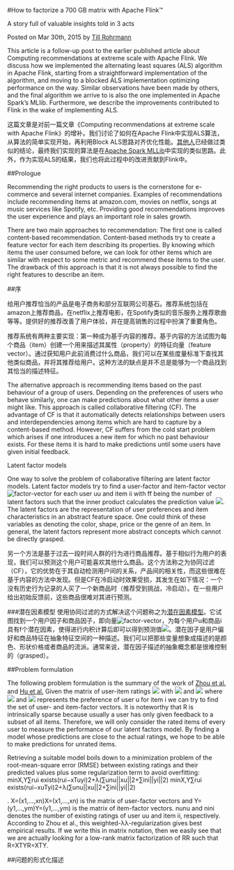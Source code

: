 #How to factorize a 700 GB matrix with Apache Flink™

A story full of valuable insights told in 3 acts

Posted on Mar 30th, 2015 by	[Till Rohrmann](http://data-artisans.com/author/till/)

This article is a follow-up post to the earlier published article about Computing recommendations at extreme scale with Apache Flink. We discuss how we implemented the alternating least squares (ALS) algorithm in Apache Flink, starting from a straightforward implementation of the algorithm, and moving to a blocked ALS implementation optimizing performance on the way. Similar observations have been made by others, and the final algorithm we arrive to is also the one implemented in Apache Spark’s MLlib. Furthermore, we describe the improvements contributed to Flink in the wake of implementing ALS.

这篇文章是对前一篇文章《Computing recommendations at extreme scale with Apache Flink》的增补。我们讨论了如何在Apache Flink中实现ALS算法，从算法的简单实现开始，再利用Block ALS思路对齐优化性能。[其他人](http://de.slideshare.net/MrChrisJohnson/music-recommendations-at-scale-with-spark)已经做过类似的结论，最终我们实现的算法是在[Apache Spark MLLib](http://spark.apache.org/)中实现的类似思路。此外，作为实现ALS的结果，我们也将此过程中的改进贡献到Flink中。

##Prologue

Recommending the right products to users is the cornerstone for e-commerce and several internet companies. Examples of recommendations include recommending items at amazon.com, movies on netflix, songs at music services like Spotify, etc. Providing good recommendations improves the user experience and plays an important role in sales growth.

There are two main approaches to recommendation: The first one is called content-based recommendation. Content-based methods try to create a feature vector for each item describing its properties. By knowing which items the user consumed before, we can look for other items which are similar with respect to some metric and recommend these items to the user. The drawback of this approach is that it is not always possible to find the right features to describe an item.

##序

给用户推荐恰当的产品是电子商务和部分互联网公司基石。推荐系统包括在amazon上推荐商品，在netflix上推荐电影，在Spotify类似的音乐服务上推荐歌曲等等。提供好的推荐改善了用户体验，并在提高销售的过程中扮演了重要角色。

推荐系统有两种主要实现：第一种成为基于内容的推荐。基于内容的方法试图为每个商品（item）创建一个用来描述其属性（property）的特征向量（feature vector）。通过获知用户此前消费过什么商品，我们可以在某些度量标准下查找其他类似商品，并将其推荐给用户。这种方法的缺点是并不总是能够为一个商品找到其恰当的描述特征。

The alternative approach is recommending items based on the past behaviour of a group of users. Depending on the preferences of users who behave similarly, one can make predictions about what other items a user might like. This approach is called collaborative filtering (CF). The advantage of CF is that it automatically detects relationships between users and interdependencies among items which are hard to capture by a content-based method. However, CF suffers from the cold start problem which arises if one introduces a new item for which no past behaviour exists. For these items it is hard to make predictions until some users have given initial feedback.

Latent factor models

One way to solve the problem of collaborative filtering are latent factor models. Latent factor models try to find a user-factor and item-factor vector ![factor-vector](http://latex.codecogs.com/png.latex?x_u,y_i\in\mathbb%20R^f) for each user uu and item ii with ff being the number of latent factors such that the inner product calculates the prediction value ![](http://latex.codecogs.com/png.latex?\hat{r}_{ui}%20=%20x_{u}^{T}y_i). The latent factors are the representation of user preferences and item characteristics in an abstract feature space. One could think of these variables as denoting the color, shape, price or the genre of an item. In general, the latent factors represent more abstract concepts which cannot be directly grasped.

另一个方法是基于过去一段时间人群的行为进行商品推荐。基于相似行为用户的表现，我们可以预测这个用户可能喜欢其他什么商品。这个方法称之为协同过滤（CF），它的优势在于其自动检测用户间的关系，产品间的相关性，而这些很难在基于内容的方法中发现。但是CF在冷启动时效果受损，其发生在如下情况：一个没有历史行为记录的人买了一个新商品时（推荐受到挑战，冷启动）。在一些用户给出初始反馈前，这些商品很难对其进行预测。

###潜在因素模型
使用协同过滤的方式解决这个问题称之为[潜在因素模型](http://www2.research.att.com/~volinsky/papers/ieeecomputer.pdf)。它试图找到一个用户因子和商品因子，即向量![factor-vector](http://latex.codecogs.com/png.latex?x_u,y_i\in\mathbb%20R^f)，为每个用户u和商品i具有f个潜在因素，使得进行内积计算后即可以得到预测值![](http://latex.codecogs.com/png.latex?\hat{r}_{ui}%20=%20x_{u}^{T}y_i)。潜在因子是用户偏好和商品特征在抽象特征空间的一种描述。我们可以把那些变量想象成描述的是颜色、形状价格或者商品的流派。通常来说，潜在因子描述的抽象概念都是很难控制的（grasped）。

##Problem formulation

The following problem formulation is the summary of the work of [Zhou et al.](http://dx.doi.org/10.1007/978-3-540-68880-8_32) and [Hu et al.](http://citeseerx.ist.psu.edu/viewdoc/summary?doi=10.1.1.167.5120) Given the matrix of user-item ratings ![](http://latex.codecogs.com/png.latex?R=(r_{ui})) with ![](http://latex.codecogs.com/png.latex?u%20\in%20[1...n]) and ![](http://latex.codecogs.com/png.latex?i\in[1...m]) where ![](http://latex.codecogs.com/png.latex?u%20\in%20[1...n]) and ![](http://latex.codecogs.com/png.latex?r_{ui}) represents the preference of user u for item i we can try to find the set of user- and item-factor vectors. It is noteworthy that R is intrinsically sparse because usually a user has only given feedback to a subset of all items. Therefore, we will only consider the rated items of every user to measure the performance of our latent factors model. By finding a model whose predictions are close to the actual ratings, we hope to be able to make predictions for unrated items.

Retrieving a suitable model boils down to a minimization problem of the root-mean-square error (RMSE) between existing ratings and their predicted values plus some regularization term to avoid overfitting:
minX,Y∑rui exists(rui−xTuyi)2+λ(∑unu||xu||2+∑ini||yi||2)
minX,Y∑rui exists(rui−xuTyi)2+λ(∑unu||xu||2+∑ini||yi||2)

. X=(x1,…,xn)X=(x1,…,xn) is the matrix of user-factor vectors and Y=(y1,…,ym)Y=(y1,…,ym) is the matrix of item-factor vectors. nunu and nini denotes the number of existing ratings of user uu and item ii, respectively. According to Zhou et al., this weighted-λλ-regularization gives best empirical results. If we write this in matrix notation, then we easily see that we are actually looking for a low-rank matrix factorization of RR such that R=XTYR=XTY.

##问题的形式化描述





